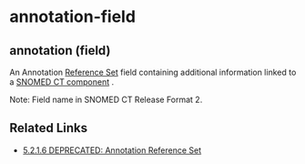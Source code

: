 # annotation-field

## annotation (field)

An Annotation [Reference Set](https://confluence.ihtsdotools.org/display/DOCGLOSS/Reference+Set) field containing additional information linked to a [SNOMED CT component](https://confluence.ihtsdotools.org/display/DOCGLOSS/SNOMED+CT+component) .

Note: Field name in SNOMED CT Release Format 2.

## Related Links

* [5.2.1.6 DEPRECATED: Annotation Reference Set](../../../../28739377.html)
